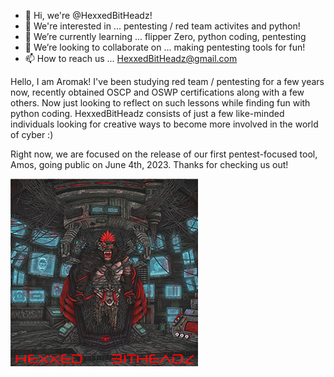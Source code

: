 - 👋 Hi, we're @HexxedBitHeadz!
- 👀 We're interested in ...             pentesting / red team activites and python!
- 🌱 We’re currently learning ...        flipper Zero, python coding, pentesting
- 💞️ We’re looking to collaborate on ... making pentesting tools for fun!
- 📫 How to reach us ...                 HexxedBitHeadz@gmail.com

Hello, I am Aromak! I've been studying red team / pentesting for a few years now, recently obtained OSCP and OSWP certifications along with a few others.  Now just looking to reflect on such lessons while finding fun with python coding.  HexxedBitHeadz consists of just a few like-minded individuals looking for creative ways to become more involved in the world of cyber :)

Right now, we are focused on the release of our first pentest-focused tool, Amos, going public on June 4th, 2023.  Thanks for checking us out!

![HeBi](https://github.com/HexxedBitHeadz/HexxedBitHeadz/blob/main/Cyberpunk%20Gorilla-SMALL.png)

